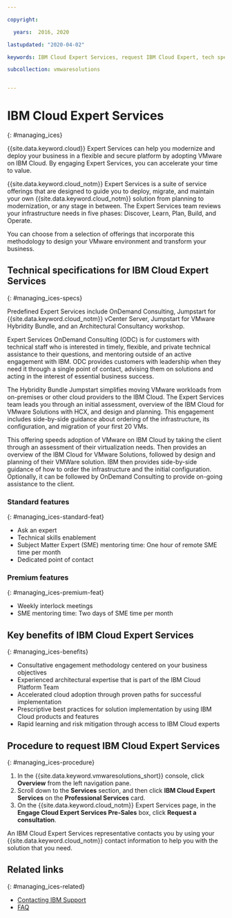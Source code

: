 ```yaml
---

copyright:

  years:  2016, 2020

lastupdated: "2020-04-02"

keywords: IBM Cloud Expert Services, request IBM Cloud Expert, tech specs Cloud Expert

subcollection: vmwaresolutions


---
```


# IBM Cloud Expert Services
{: #managing_ices}

{{site.data.keyword.cloud}} Expert Services can help you modernize and deploy your business in a flexible and secure platform by adopting VMware on IBM Cloud. By engaging Expert Services, you can accelerate your time to value.

{{site.data.keyword.cloud_notm}} Expert Services is a suite of service offerings that are designed to guide you to deploy, migrate, and maintain your own {{site.data.keyword.cloud_notm}} solution from planning to modernization, or any stage in between. The Expert Services team reviews your infrastructure needs in five phases: Discover, Learn, Plan, Build, and Operate.

You can choose from a selection of offerings that incorporate this methodology to design your VMware environment and transform your business.

## Technical specifications for IBM Cloud Expert Services
{: #managing_ices-specs}

Predefined Expert Services include OnDemand Consulting, Jumpstart for {{site.data.keyword.cloud_notm}} vCenter Server, Jumpstart for VMware Hybridity Bundle, and an Architectural Consultancy workshop.

Expert Services OnDemand Consulting (ODC) is for customers with technical staff who is interested in timely, flexible, and private technical assistance to their questions, and mentoring outside of an active engagement with IBM. ODC provides customers with leadership when they need it through a single point of contact, advising them on solutions and acting in the interest of essential business success.

The Hybridity Bundle Jumpstart simplifies moving VMware workloads from on-premises or other cloud providers to the IBM Cloud. The Expert Services team leads you through an initial assessment, overview of the IBM Cloud for VMware Solutions with HCX, and design and planning. This engagement includes side-by-side guidance about ordering of the infrastructure, its configuration, and migration of your first 20 VMs.

This offering speeds adoption of VMware on IBM Cloud by taking the client through an assessment of their virtualization needs. Then provides an overview of the IBM Cloud for VMware Solutions, followed by design and planning of their VMWare solution. IBM then provides side-by-side guidance of how to order the infrastructure and the initial configuration. Optionally, it can be followed by OnDemand Consulting to provide on-going assistance to the client.

### Standard features
{: #managing_ices-standard-feat}

* Ask an expert
* Technical skills enablement
* Subject Matter Expert (SME) mentoring time: One hour of remote SME time per month
* Dedicated point of contact

### Premium features
{: #managing_ices-premium-feat}

* Weekly interlock meetings
* SME mentoring time: Two days of SME time per month

## Key benefits of IBM Cloud Expert Services
{: #managing_ices-benefits}

* Consultative engagement methodology centered on your business objectives
* Experienced architectural expertise that is part of the IBM Cloud Platform Team
* Accelerated cloud adoption through proven paths for successful implementation
* Prescriptive best practices for solution implementation by using IBM Cloud products and features
* Rapid learning and risk mitigation through access to IBM Cloud experts

## Procedure to request IBM Cloud Expert Services
{: #managing_ices-procedure}

1. In the {{site.data.keyword.vmwaresolutions_short}} console, click **Overview** from the left navigation pane.
2. Scroll down to the **Services** section, and then click **IBM Cloud Expert Services** on the **Professional Services** card.
3. On the {{site.data.keyword.cloud_notm}} Expert Services page, in the **Engage Cloud Expert Services Pre-Sales** box, click **Request a consultation**.

  An IBM Cloud Expert Services representative contacts you by using your {{site.data.keyword.cloud_notm}} contact information to help you with the solution that you need.

## Related links
{: #managing_ices-related}

* [Contacting IBM Support](/docs/vmwaresolutions?topic=vmwaresolutions-trbl_support)
* [FAQ](/docs/vmwaresolutions?topic=vmwaresolutions-faq-vmwaresolutions)
